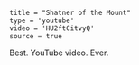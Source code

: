 ```
title = "Shatner of the Mount"
type = 'youtube'
video = 'HU2ftCitvyQ'
source = true
```

Best. YouTube video. Ever.
